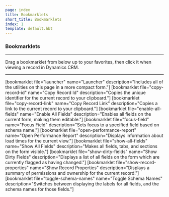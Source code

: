 ```yaml
---
page: index
title: Bookmarklets
short_title: Bookmarklets
index: 1
template: default.hbt
---
```


### Bookmarklets

----

Drag a bookmarklet from below up to your favorites, then click it when viewing a record in Dynamics CRM.

----

<section class='bookmarklets'>

[bookmarklet file="launcher" name="Launcher" description="Includes all of the utilities on this page in a more compact form."]
[bookmarklet file="copy-record-id" name="Copy Record Id" description="Copies the unique identifier for the current record to your clipboard."]
[bookmarklet file="copy-record-link" name="Copy Record Link" description="Copies a link to the current record to your clipboard."]
[bookmarklet file="enable-all-fields" name="Enable All Fields" description="Enables all fields on the current form, making them editable."]
[bookmarklet file="focus-field" name="Focus Field" description="Sets focus to a specified field based on schema name."]
[bookmarklet file="open-performance-report" name="Open Performance Report" description="Displays information about load times for the current view."]
[bookmarklet file="show-all-fields" name="Show All Fields" description="Makes all fields, tabs, and sections on the form visible."]
[bookmarklet file="show-dirty-fields" name="Show Dirty Fields" description="Displays a list of all fields on the form which are currently flagged as having changed."]
[bookmarklet file="show-record-properties" name="Show Record Properties" description="Displays a summary of permissions and ownership for the current record."]
[bookmarklet file="toggle-schema-names" name="Toggle Schema Names" description="Switches between displaying the labels for all fields, and the schema names for those fields."]

</section>